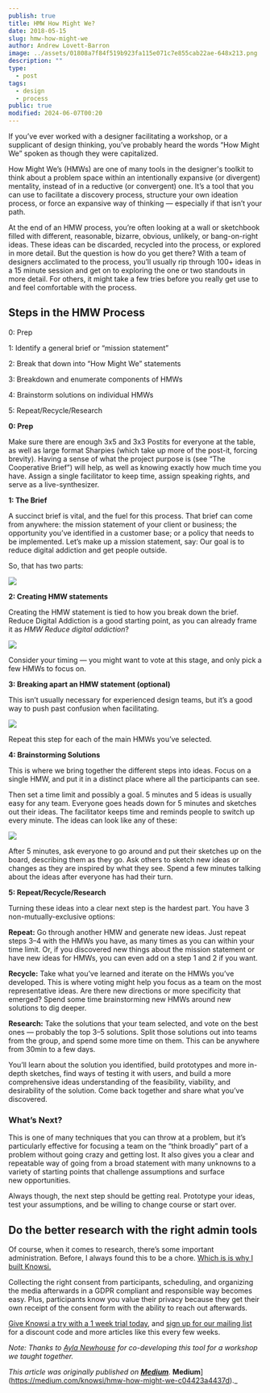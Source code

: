 ```yaml
---
publish: true
title: HMW How Might We?
date: 2018-05-15
slug: hmw-how-might-we
author: Andrew Lovett-Barron
image: ../assets/01808a7f84f519b923fa115e071c7e855cab22ae-648x213.png
description: ""
type:
  - post
tags:
  - design
  - process
public: true
modified: 2024-06-07T00:20
---
```


If you’ve ever worked with a designer facilitating a workshop, or a supplicant of design thinking, you’ve probably heard the words “How Might We” spoken as though they were capitalized.

How Might We’s (HMWs) are one of many tools in the designer's toolkit to think about a problem space within an intentionally expansive (or divergent) mentality, instead of in a reductive (or convergent) one. It’s a tool that you can use to facilitate a discovery process, structure your own ideation process, or force an expansive way of thinking — especially if that isn’t your path.

At the end of an HMW process, you’re often looking at a wall or sketchbook filled with different, reasonable, bizarre, obvious, unlikely, or bang-on-right ideas. These ideas can be discarded, recycled into the process, or explored in more detail. But the question is how do you get there? With a team of designers acclimated to the process, you’ll usually rip through 100+ ideas in a 15 minute session and get on to exploring the one or two standouts in more detail. For others, it might take a few tries before you really get use to and feel comfortable with the process.

## **Steps in the HMW Process**

0: Prep

1: Identify a general brief or “mission statement”

2: Break that down into “How Might We” statements

3: Breakdown and enumerate components of HMWs

4: Brainstorm solutions on individual HMWs

5: Repeat/Recycle/Research

**0: Prep**

Make sure there are enough 3x5 and 3x3 Postits for everyone at the table, as well as large format Sharpies (which take up more of the post-it, forcing brevity). Having a sense of what the project purpose is (see “The Cooperative Brief”) will help, as well as knowing exactly how much time you have. Assign a single facilitator to keep time, assign speaking rights, and serve as a live-synthesizer.

**1: The Brief**

A succinct brief is vital, and the fuel for this process. That brief can come from anywhere: the mission statement of your client or business; the opportunity you’ve identified in a customer base; or a policy that needs to be implemented. Let’s make up a mission statement, say: Our goal is to reduce digital addiction and get people outside.

So, that has two parts:

![](../_assets/047067af69d7391f9654dc1e00986e84e3673d7c-456x150.png)

**2: Creating HMW statements**

Creating the HMW statement is tied to how you break down the brief. Reduce Digital Addiction is a good starting point, as you can already frame it as _HMW Reduce digital addiction_?

![](../_assets/48c1440fad78fd3ab8eed4593581072352d1fcf6-699x720.png)

Consider your timing — you might want to vote at this stage, and only pick a few HMWs to focus on.

**3: Breaking apart an HMW statement (optional)**

This isn’t usually necessary for experienced design teams, but it’s a good way to push past confusion when facilitating.

![](../_assets/f568f68b627859473b1a4fa7c4ed5a0cc565ab6a-702x549.png)

Repeat this step for each of the main HMWs you’ve selected.

**4: Brainstorming Solutions**

This is where we bring together the different steps into ideas. Focus on a single HMW, and put it in a distinct place where all the participants can see.

Then set a time limit and possibly a goal. 5 minutes and 5 ideas is usually easy for any team. Everyone goes heads down for 5 minutes and sketches out their ideas. The facilitator keeps time and reminds people to switch up every minute. The ideas can look like any of these:

![](../_assets/01808a7f84f519b923fa115e071c7e855cab22ae-648x213.png)

After 5 minutes, ask everyone to go around and put their sketches up on the board, describing them as they go. Ask others to sketch new ideas or changes as they are inspired by what they see. Spend a few minutes talking about the ideas after everyone has had their turn.

**5: Repeat/Recycle/Research**

Turning these ideas into a clear next step is the hardest part. You have 3 non-mutually-exclusive options:

**Repeat:** Go through another HMW and generate new ideas. Just repeat steps 3–4 with the HMWs you have, as many times as you can within your time limit. Or, if you discovered new things about the mission statement or have new ideas for HMWs, you can even add on a step 1 and 2 if you want.

**Recycle:** Take what you’ve learned and iterate on the HMWs you’ve developed. This is where voting might help you focus as a team on the most representative ideas. Are there new directions or more specificity that emerged? Spend some time brainstorming new HMWs around new solutions to dig deeper.

**Research:** Take the solutions that your team selected, and vote on the best ones — probably the top 3–5 solutions. Split those solutions out into teams from the group, and spend some more time on them. This can be anywhere from 30min to a few days.

You’ll learn about the solution you identified, build prototypes and more in-depth sketches, find ways of testing it with users, and build a more comprehensive ideas understanding of the feasibility, viability, and desirability of the solution. Come back together and share what you’ve discovered.

### **What’s Next?**

This is one of many techniques that you can throw at a problem, but it’s particularly effective for focusing a team on the “think broadly” part of a problem without going crazy and getting lost. It also gives you a clear and repeatable way of going from a broad statement with many unknowns to a variety of starting points that challenge assumptions and surface  
new opportunities.

Always though, the next step should be getting real. Prototype your ideas, test your assumptions, and be willing to change course or start over.

## Do the better research with the right admin tools

Of course, when it comes to research, there’s some important administration. Before, I always found this to be a chore. [Which is is why I built Knowsi.](https://www.knowsi.com/)

Collecting the right consent from participants, scheduling, and organizing the media afterwards in a GDPR compliant and responsible way becomes easy. Plus, participants know you value their privacy because they get their own receipt of the consent form with the ability to reach out afterwards.

[Give Knowsi a try with a 1 week trial today](https://www.knowsi.com/join), and [sign up for our mailing list](https://www.knowsi.com/?mail=true) for a discount code and more articles like this every few weeks.

*Note: Thanks to* [_Ayla Newhouse_](https://medium.com/u/d3670aea1173?source=post_page-----c04423a4437d--------------------------------) *for co-developing this tool for a workshop we taught together.*

_This article was originally published on [**Medium**](https://medium.com/knowsi/hmw-how-might-we-c04423a4437d)._
**Medium**](https://medium.com/knowsi/hmw-how-might-we-c04423a4437d).\_
